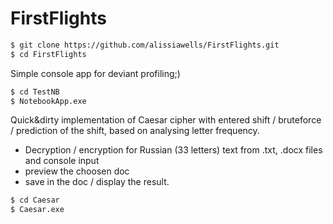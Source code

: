 # FirstFlights

```sh
$ git clone https://github.com/alissiawells/FirstFlights.git
$ cd FirstFlights
```

Simple console app for deviant profiling;)
```sh
$ cd TestNB
$ NotebookApp.exe
```
Quick&dirty implementation of Caesar cipher with entered shift / bruteforce / prediction of the shift, based on analysing letter frequency.
* Decryption / encryption for Russian (33 letters) text from .txt, .docx files and console input
* preview the choosen doc
* save in the doc / display the result.
```sh
$ cd Caesar
$ Caesar.exe
```
